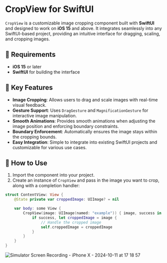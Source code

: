 # CropView for SwiftUI

`CropView` is a customizable image cropping component built with **SwiftUI** and designed to work on **iOS 15** and above. It integrates seamlessly into any SwiftUI-based project, providing an intuitive interface for dragging, scaling, and cropping images.

## 📱 Requirements

- **iOS 15** or later
- **SwiftUI** for building the interface

## 🔧 Key Features

- **Image Cropping**: Allows users to drag and scale images with real-time visual feedback.
- **Gesture Support**: Uses `DragGesture` and `MagnificationGesture` for interactive image manipulation.
- **Smooth Animations**: Provides smooth animations when adjusting the image position and enforcing boundary constraints.
- **Boundary Enforcement**: Automatically ensures the image stays within the cropping bounds.
- **Easy Integration**: Simple to integrate into existing SwiftUI projects and customizable for various use cases.

## 🚀 How to Use

1. Import the component into your project.
2. Create an instance of `CropView` and pass in the image you want to crop, along with a completion handler:

```swift
struct ContentView: View {
    @State private var croppedImage: UIImage? = nil

    var body: some View {
        CropView(image: UIImage(named: "example")) { image, success in
            if success, let croppedImage = image {
                // Handle the cropped image
                self.croppedImage = croppedImage
            }
        }
    }
}
```

![Simulator Screen Recording - iPhone X - 2024-10-11 at 17 18 57](https://github.com/user-attachments/assets/7bc3cb17-79d0-4297-9876-4f3ca4d759d8)
